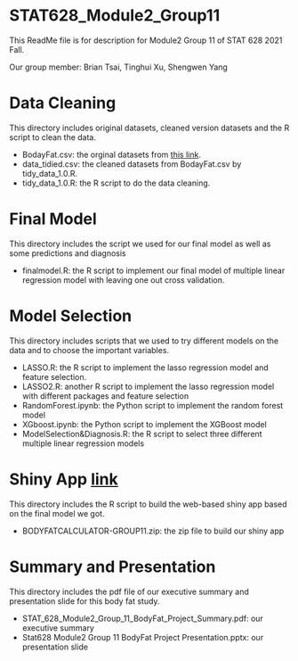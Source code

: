 # STAT628_Module2_Group11
This ReadMe file is for description for Module2 Group 11 of STAT 628 2021 Fall.

Our group member: Brian Tsai, Tinghui Xu, Shengwen Yang
# Data Cleaning
This directory includes original datasets, cleaned version datasets and the R script to clean the data.
* BodayFat.csv: the orginal datasets from [this link](http://staff.pubhealth.ku.dk/~tag/Teaching/share/data/Bodyfat.html#org16c7c47).
* data_tidied.csv: the cleaned datasets from BodayFat.csv by tidy_data_1.0.R.
* tidy_data_1.0.R: the R script to do the data cleaning.

# Final Model 
This directory includes the script we used for our final model as well as some predictions and diagnosis  
* finalmodel.R: the R script to implement our final model of multiple linear regression model with leaving one out cross validation. 

# Model Selection
This directory includes scripts that we used to try different models on the data and to choose the important variables.
* LASSO.R: the R script to implement the lasso regression model and feature selection.
* LASSO2.R: another R script to implement the lasso regression model with different packages and feature selection
* RandomForest.ipynb: the Python script to implement the random forest model
* XGboost.ipynb: the Python script to implement the XGBoost model
* ModelSelection&Diagnosis.R: the R script to select three different multiple linear regression models


# Shiny App [link](https://tinghuixu1114.shinyapps.io/bodyfatcalculator-group11/)
This directory includes the R script to build the web-based shiny app based on the final model we got.
* BODYFATCALCULATOR-GROUP11.zip: the zip file to build our shiny app

# Summary and Presentation
This directory includes the pdf file of our executive summary and presentation slide for this body fat study.
* STAT_628_Module2_Group_11_BodyFat_Project_Summary.pdf: our executive summary
* Stat628 Module2 Group 11 BodyFat Project Presentation.pptx: our presentation slide
